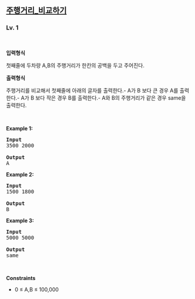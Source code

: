 <h2><a href="https://softeer.ai/practice/6253">주행거리_비교하기</a></h2>
<h3>Lv. 1</h3>
<br/><p><strong>입력형식</strong><p>첫째줄에 두차량 A,B의 주행거리가 한칸의 공백을 두고 주어진다.</p></p><p><strong>출력형식</strong><p>주행거리를 비교해서 첫째줄에 아래의 글자를 출력한다.- A가 B 보다 큰 경우 A를 출력한다.- A가 B 보다 작은 경우 B를 출력한다.- A와 B의 주행거리가 같은 경우 same을 출력한다.</p></p>
<br/><p><strong class="example">Example 1:</strong>
<pre><strong>Input
</strong>3500 2000
<strong>
Output
</strong>A
</pre></p>
<p><strong class="example">Example 2:</strong>
<pre><strong>Input
</strong>1500 1800
<strong>
Output
</strong>B
</pre></p>
<p><strong class="example">Example 3:</strong>
<pre><strong>Input
</strong>5000 5000
<strong>
Output
</strong>same
</pre></p>
<br/><p><strong>Constraints</strong><ul><li><p class="qti-paragraph" dir="ltr"><span>0 ≤ A,B ≤ 100,000</span></p></li></ul></p>